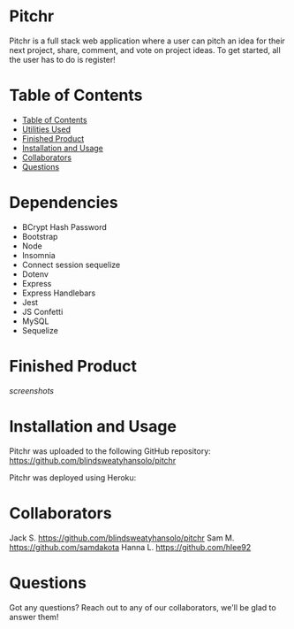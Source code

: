 # Pitchr
Pitchr is a full stack web application where a user can pitch an idea for their next project, share, comment, and vote on project ideas. To get started, all the user has to do is register!


# Table of Contents 
- [Table of Contents](#table-of-contents)
- [Utilities Used](#utilities-used)
- [Finished Product](#finished-product)
- [Installation and Usage](#installation-and-usage)
- [Collaborators](#tools-and-collaborators)
- [Questions](#questions)


# Dependencies
- BCrypt Hash Password
- Bootstrap
- Node
- Insomnia
- Connect session sequelize
- Dotenv
- Express
- Express Handlebars
- Jest
- JS Confetti
- MySQL
- Sequelize



# Finished Product
*screenshots*


# Installation and Usage
Pitchr was uploaded to the following GitHub repository:
https://github.com/blindsweatyhansolo/pitchr

Pitchr was deployed using Heroku:



# Collaborators
Jack S. https://github.com/blindsweatyhansolo/pitchr
Sam M.  https://github.com/samdakota
Hanna L. https://github.com/hlee92


# Questions
Got any questions? Reach out to any of our collaborators, we'll be glad to answer them!





